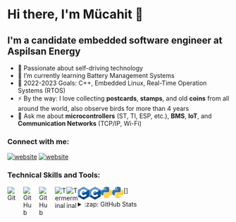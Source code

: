 # Hi there, I'm Mücahit 👋 


## I'm a candidate embedded software engineer at Aspilsan Energy

- 🔭 Passionate about self-driving technology
- 🌱 I’m currently learning Battery Management Systems
- 🥅 2022-2023 Goals: C++, Embedded Linux, Real-Time Operation Systems (RTOS)
- ⚡ By the way: I love collecting **postcards**, **stamps**, and old **coins** from all around the world, also observe birds for more than 4 years
- 👋 Ask me about **microcontrollers** (ST, TI, ESP, etc.), **BMS**, **IoT**, and **Communication Networks** (TCP/IP, Wi-Fi)



### Connect with me:

[![website](./img/linkedin-light.svg)](https://www.linkedin.com/in/mucahitdemirci/#gh-light-mode-only)
[![website](./img/linkedin-dark.svg)](https://www.linkedin.com/in/mucahitdemirci/#gh-dark-mode-only)
&nbsp;&nbsp;


### Technical Skills and Tools:

[<img align="left" alt="Git" width="26px" src="https://cdn.jsdelivr.net/gh/devicons/devicon/icons/git/git-original.svg" style="padding-right:10px;" />]
[<img align="left" alt="GitHub" width="26px" src="https://user-images.githubusercontent.com/3369400/139447912-e0f43f33-6d9f-45f8-be46-2df5bbc91289.png" style="padding-right:10px;" />](#gh-dark-mode-only)
[<img align="left" alt="GitHub" width="26px" src="https://user-images.githubusercontent.com/3369400/139448065-39a229ba-4b06-434b-bc67-616e2ed80c8f.png" style="padding-right:10px;" />](#gh-light-mode-only)
[<img align="left" alt="Terminal" width="26px" src="./img/terminal-light.svg" />](#gh-light-mode-only)
[<img align="left" alt="Terminal" width="26px" src="./img/terminal-dark.svg" />](#gh-dark-mode-only)
[<img align="left" alt="C" width="26px" src="./img/C_Logo.png" />](#gh-dark-mode-only)
[<img align="left" alt="C" width="26px" src="./img/C_Logo.png" />](#gh-light-mode-only)
[<img align="left" alt="Python" width="26px" src="./img/python.png" />](#gh-light-mode-only)
[<img align="left" alt="Python" width="26px" src="./img/python.png" />](#gh-dark-mode-only)

</details>

<details>

<summary>:zap: GitHub Stats</summary>

<img align="left" alt="mucahitdemir's GitHub Stats" src="https://github-readme-stats.vercel.app/api?username=mucahitdemir&show_icons=true&hide_border=true" />

[linkedin]: https://linkedin.com/in/mucahitdemirci

